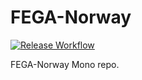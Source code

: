 # FEGA-Norway
[![Release Workflow](https://github.com/ELIXIR-NO/FEGA-Norway/actions/workflows/publish-and-release.yml/badge.svg?event=pull_request)](https://github.com/ELIXIR-NO/FEGA-Norway/actions/workflows/publish-and-release.yml)

FEGA-Norway Mono repo.

